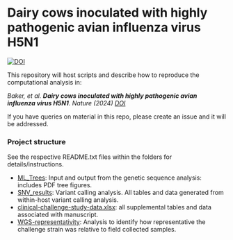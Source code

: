 # Dairy cows inoculated with highly pathogenic avian influenza virus H5N1  
[![DOI](https://zenodo.org/badge/835369959.svg)](https://zenodo.org/doi/10.5281/zenodo.13126628)

This repository will host scripts and describe how to reproduce the computational analysis in:

*Baker, et al. **Dairy cows inoculated with highly pathogenic avian influenza virus H5N1**. Nature (2024) [DOI](https://doi.org/10.1038/s41586-024-08166-6)*

If you have queries on material in this repo, please create an issue and it will be addressed.

### Project structure ###
See the respective README.txt files within the folders for details/instructions.
- [ML_Trees](ML_Trees/): Input and output from the genetic sequence analysis: includes PDF tree figures.
- [SNV_results](SNV_results/): Variant calling analysis. All tables and data generated from within-host variant calling analysis.
- [clinical-challenge-study-data.xlsx](): all supplemental tables and data associated with manuscript.
- [WGS-representativity](WGS-representativity/): Analysis to identify how representative the challenge strain was relative to field collected samples.
